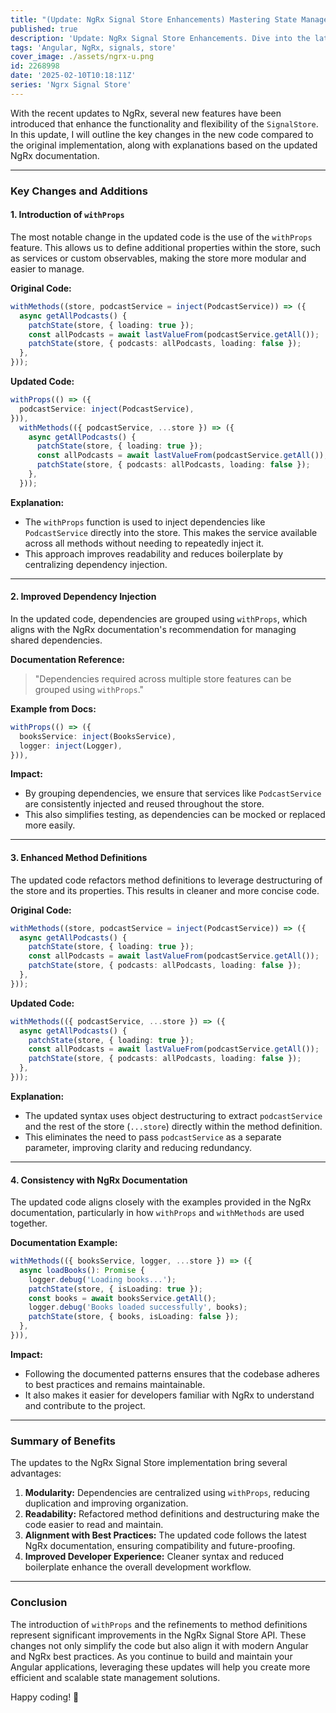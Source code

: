 ```yaml
---
title: "(Update: NgRx Signal Store Enhancements) Mastering State Management with NgRx Signal Store in Angular \U0001F680"
published: true
description: 'Update: NgRx Signal Store Enhancements. Dive into the latest improvements that merge Angular Signals API with NgRx for streamlined state management. This article details how to set up the updated NgRx Signal Store, leverage reactive updates and computed properties, and implement type-safe state modifications. Discover best practices for centralized state management and learn how these enhancements can optimize efficiency and scalability in your Angular applications.'
tags: 'Angular, NgRx, signals, store'
cover_image: ./assets/ngrx-u.png
id: 2268998
date: '2025-02-10T10:18:11Z'
series: 'Ngrx Signal Store'
---
```


With the recent updates to NgRx, several new features have been introduced that enhance the functionality and flexibility of the `SignalStore`. In this update, I will outline the key changes in the new code compared to the original implementation, along with explanations based on the updated NgRx documentation.

---

### Key Changes and Additions

#### 1. **Introduction of `withProps`**

The most notable change in the updated code is the use of the `withProps` feature. This allows us to define additional properties within the store, such as services or custom observables, making the store more modular and easier to manage.

**Original Code:**

```typescript
withMethods((store, podcastService = inject(PodcastService)) => ({
  async getAllPodcasts() {
    patchState(store, { loading: true });
    const allPodcasts = await lastValueFrom(podcastService.getAll());
    patchState(store, { podcasts: allPodcasts, loading: false });
  },
}));
```

**Updated Code:**

```typescript
withProps(() => ({
  podcastService: inject(PodcastService),
})),
  withMethods(({ podcastService, ...store }) => ({
    async getAllPodcasts() {
      patchState(store, { loading: true });
      const allPodcasts = await lastValueFrom(podcastService.getAll());
      patchState(store, { podcasts: allPodcasts, loading: false });
    },
  }));
```

**Explanation:**

- The `withProps` function is used to inject dependencies like `PodcastService` directly into the store. This makes the service available across all methods without needing to repeatedly inject it.
- This approach improves readability and reduces boilerplate by centralizing dependency injection.

---

#### 2. **Improved Dependency Injection**

In the updated code, dependencies are grouped using `withProps`, which aligns with the NgRx documentation's recommendation for managing shared dependencies.

**Documentation Reference:**

> "Dependencies required across multiple store features can be grouped using `withProps`."

**Example from Docs:**

```typescript
withProps(() => ({
  booksService: inject(BooksService),
  logger: inject(Logger),
})),
```

**Impact:**

- By grouping dependencies, we ensure that services like `PodcastService` are consistently injected and reused throughout the store.
- This also simplifies testing, as dependencies can be mocked or replaced more easily.

---

#### 3. **Enhanced Method Definitions**

The updated code refactors method definitions to leverage destructuring of the store and its properties. This results in cleaner and more concise code.

**Original Code:**

```typescript
withMethods((store, podcastService = inject(PodcastService)) => ({
  async getAllPodcasts() {
    patchState(store, { loading: true });
    const allPodcasts = await lastValueFrom(podcastService.getAll());
    patchState(store, { podcasts: allPodcasts, loading: false });
  },
}));
```

**Updated Code:**

```typescript
withMethods(({ podcastService, ...store }) => ({
  async getAllPodcasts() {
    patchState(store, { loading: true });
    const allPodcasts = await lastValueFrom(podcastService.getAll());
    patchState(store, { podcasts: allPodcasts, loading: false });
  },
}));
```

**Explanation:**

- The updated syntax uses object destructuring to extract `podcastService` and the rest of the store (`...store`) directly within the method definition.
- This eliminates the need to pass `podcastService` as a separate parameter, improving clarity and reducing redundancy.

---

#### 4. **Consistency with NgRx Documentation**

The updated code aligns closely with the examples provided in the NgRx documentation, particularly in how `withProps` and `withMethods` are used together.

**Documentation Example:**

```typescript
withMethods(({ booksService, logger, ...store }) => ({
  async loadBooks(): Promise {
    logger.debug('Loading books...');
    patchState(store, { isLoading: true });
    const books = await booksService.getAll();
    logger.debug('Books loaded successfully', books);
    patchState(store, { books, isLoading: false });
  },
})),
```

**Impact:**

- Following the documented patterns ensures that the codebase adheres to best practices and remains maintainable.
- It also makes it easier for developers familiar with NgRx to understand and contribute to the project.

---

### Summary of Benefits

The updates to the NgRx Signal Store implementation bring several advantages:

1. **Modularity:** Dependencies are centralized using `withProps`, reducing duplication and improving organization.
2. **Readability:** Refactored method definitions and destructuring make the code easier to read and maintain.
3. **Alignment with Best Practices:** The updated code follows the latest NgRx documentation, ensuring compatibility and future-proofing.
4. **Improved Developer Experience:** Cleaner syntax and reduced boilerplate enhance the overall development workflow.

---

### Conclusion

The introduction of `withProps` and the refinements to method definitions represent significant improvements in the NgRx Signal Store API. These changes not only simplify the code but also align it with modern Angular and NgRx best practices. As you continue to build and maintain your Angular applications, leveraging these updates will help you create more efficient and scalable state management solutions.

Happy coding! 🚀
